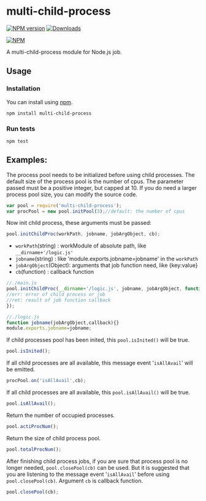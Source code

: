 # multi-child-process

[![NPM version](http://img.shields.io/npm/v/multi-child-process.svg)](https://www.npmjs.com/package/multi-child-process)
[![Downloads](https://img.shields.io/npm/dm/multi-child-process.svg)](https://www.npmjs.com/package/multi-child-process)

[![NPM](https://nodei.co/npm/multi-child-process.png?downloads=true)](https://nodei.co/npm/multi-child-process/)

A multi-child-process module for Node.js job.

## Usage

### Installation

You can install using [npm](https://www.npmjs.com/package/node-schedule).

```
npm install multi-child-process
```

### Run tests

```
npm test
```

## Examples:
The process pool needs to be initialized before using child processes. The default size of the process pool is the number of cpus. The parameter passed must be a positive integer, but capped at 10. If you do need a larger process pool size, you can modify the source code.
```js
var pool = require('multi-child-process');
var procPool = new pool.initPool(3);//default: the number of cpus
```
Now init child process, these arguments must be passed:
```js
pool.initChildProc(workPath, jobname, jobArgObject, cb);
```
- `workPath`(string) : workModule of absolute path, like `__dirname+'/logic.js'` 
- `jobname`(string)  : like 'module.exports.jobname=jobname' in the `workPath` 
- `jobArgObject`(Object): arguments that job function need, like {key:value}
- `cb`(function)  : callback function 

```js
//./main.js
pool.initChildProc(__dirname+'/logic.js', jobname, jobArgObject, function(err,ret){
//err: error of child process or job 
//ret: result of job function callback 
});

//./logic.js
function jobname(jobArgObject,callback){}
module.exports.jobname=jobname;
```
If child processes pool has been inited, this `pool.isInited()` will be true.
```js
pool.isInited();
```

If all child processes are all available, this message event '`isAllAvail`' will be emitted.
```js
procPool.on('isAllAvail',cb);
```

If all child processes are all available, this `pool.isAllAvail()` will be true.
```js
pool.isAllAvail();
```

Return the number of occupied processes.
```js
pool.actiProcNum();
```

Return the size of child process pool.
```js
pool.totalProcNum();
```

After finishing child process jobs, if you are sure that process pool is no longer needed, `pool.closePool(cb)` can be used. But it is suggested that you are listening to the message event '`isAllAvail`' before using  `pool.closePool(cb)`.  Argument `cb` is callback function.
```js
pool.closePool(cb);
```
